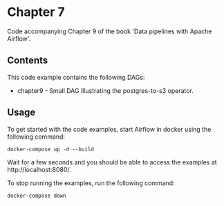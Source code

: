 # Chapter 7

Code accompanying Chapter 9 of the book 'Data pipelines with Apache Airflow'.

## Contents

This code example contains the following DAGs:

- chapter9 - Small DAG illustrating the postgres-to-s3 operator.

## Usage

To get started with the code examples, start Airflow in docker using the following command:

    docker-compose up -d --build

Wait for a few seconds and you should be able to access the examples at http://localhost:8080/.

To stop running the examples, run the following command:

    docker-compose down
